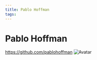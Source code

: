```yaml
---
title: Pablo Hoffman
tags:
---
```


# Pablo Hoffman
https://github.com/pablohoffman
![Avatar](https://avatars.githubusercontent.com/u/185212?v=4)
